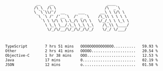 <div align="center">
<pre><code>
 __    __                        ____      
/\ \  /\ \                      /\  _`\    
\ `\`\\/'/  __      ___       __\ \ \/\ \  
 `\ `\ /' /'__`\  /' _ `\    /\_\\ \ \ \ \ 
   `\ \ \/\ \ \.\_/\ \/\ \   \/_/_\ \ \_\ \
     \ \_\ \__/.\_\ \_\ \_\    /\_\\ \____/
      \/_/\/__/\/_/\/_/\/_/    \/_/ \/___/ 
                                           

</code></pre>

<!--START_SECTION:waka-->

```txt
TypeScript        7 hrs 51 mins   OOOOOOOOOOOOOOO..........   59.93 %
Other             2 hrs 41 mins   OOOOO....................   20.54 %
Objective-C       1 hr 38 mins    OOO......................   12.53 %
Java              17 mins         0........................   02.19 %
JSON              12 mins         o........................   01.58 %
```

<!--END_SECTION:waka-->

